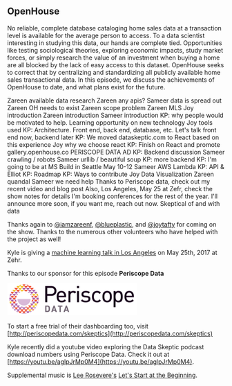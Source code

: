 ## OpenHouse

No reliable, complete database cataloging home sales data at a transaction level is available for the average person to access.  To a data scientist interesting in studying this data, our hands are complete tied.  Opportunities like testing sociological theories, exploring economic impacts, study market forces, or simply research the value of an investment when buying a home are all blocked by the lack of easy access to this dataset.  OpenHouse seeks to correct that by centralizing and standardizing all publicly available home sales transactional data.  In this episode, we discuss the achievements of OpenHouse to date, and what plans exist for the future.


Zareen available data research
Zareen any apis?
Sameer data is spread out
Zareen OH needs to exist
Zareen scope problem
Zareen MLS
Joy introduction
Zareen introduction
Sameer introduction
KP: why people would be motivated to help.  Learning opportunity on new technology
Joy tools used
KP: Architecture.  Front end, back end, database, etc.  Let's talk front end now, backend later
KP: We moved dataskeptic.com to React based on this experience
Joy why we choose react
KP: Finish on React and promote gallery.openhouse.co
PERISCOPE DATA AD
KP: Backend discussion
Sameer crawling / robots
Sameer urllib / beautiful soup
KP: more backend
KP: I'm going to be at MS Build in Seattle May 10-12
Sameer AWS Lambda
KP: API & Elliot
KP: Roadmap
KP: Ways to contribute
Joy Data Visualization
Zareen quandal
Sameer we need help
Thanks to Periscope data, check out my recent video and blog post
Also, Los Angeles, May 25 at Zefr, check the show notes for details
I'm booking conferences for the rest of the year.  I'll announce more soon, if you want me, reach out now.
Skeptical of and with data


Thanks again to [@iamzareenf](https://twitter.com/iamzareenf), [@blueplastic](https://twitter.com/blueplastic), and [@joytafty](https://twitter.com/joytafty) for coming on the show.  Thanks to the numerous other volunteers who have helped with the project as well!


Kyle is giving a [machine learning talk in Los Angeles](https://www.meetup.com/Los-Angeles-Machine-Learning-Data-Science/events/239333457/
) on May 25th, 2017 at Zehr.

Thanks to our sponsor for this episode <b>Periscope Data</b>

<a href="https://www.periscopedata.com/skeptics"><img alt="Periscope Data" src="src-openhouse/periscope-data.jpg" /></a>

To start a free trial of their dashboarding too, visit [http://periscopedata.com/skeptics](http://periscopedata.com/skeptics)

Kyle recently did a youtube video exploring the Data Skeptic podcast download numbers using Periscope Data.  Check it out at [https://youtu.be/aglpJrMp0M4](https://youtu.be/aglpJrMp0M4).

Supplemental music is [Lee Rosevere's](https://twitter.com/LeeRosevere) [Let's Start at the Beginning](https://www.youtube.com/watch?v=7MeY-EdcAzc).


